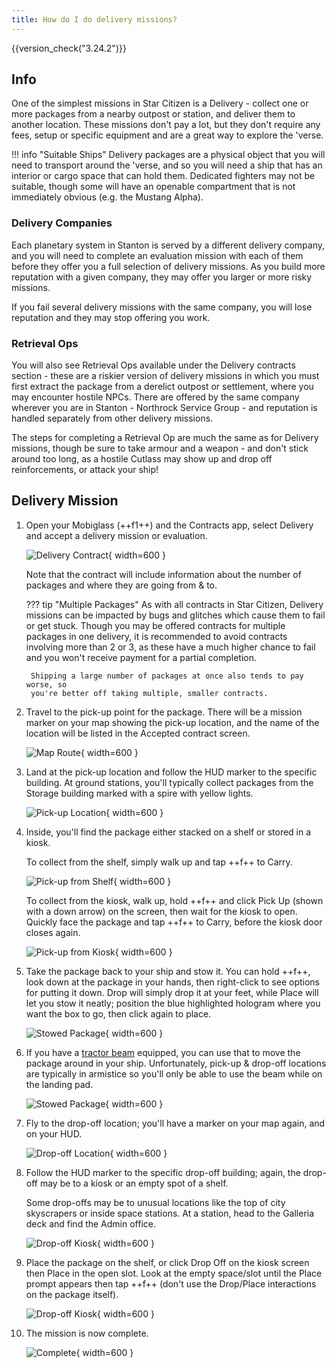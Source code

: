 ```yaml
---
title: How do I do delivery missions?
---
```


{{version_check("3.24.2")}}

## Info

One of the simplest missions in Star Citizen is a Delivery - collect one or
more packages from a nearby outpost or station, and deliver them to another
location. These missions don't pay a lot, but they don't require any fees, setup
or specific equipment and are a great way to explore the 'verse.

!!! info "Suitable Ships"
    Delivery packages are a physical object that you will need to transport
    around the 'verse, and so you will need a ship that has an interior or
    cargo space that can hold them. Dedicated fighters may not be suitable,
    though some will have an openable compartment that is not immediately
    obvious (e.g. the Mustang Alpha).

### Delivery Companies

Each planetary system in Stanton is served by a different delivery company, and
you will need to complete an evaluation mission with each of them before they
offer you a full selection of delivery missions. As you build more reputation
with a given company, they may offer you larger or more risky missions.

If you fail several delivery missions with the same company, you will lose
reputation and they may stop offering you work.

### Retrieval Ops

You will also see Retrieval Ops available under the Delivery contracts section -
these are a riskier version of delivery missions in which you must first extract
the package from a derelict outpost or settlement, where you may encounter
hostile NPCs. There are offered by the same company wherever you are in Stanton
\- Northrock Service Group - and reputation is handled separately from other
delivery missions.

The steps for completing a Retrieval Op are much the same as for Delivery
missions, though be sure to take armour and a weapon - and don't stick around
too long, as a hostile Cutlass may show up and drop off reinforcements, or
attack your ship!

## Delivery Mission

1. Open your Mobiglass (++f1++) and the Contracts app, select Delivery and
accept a delivery mission or evaluation.

    ![Delivery Contract](./images/delivery/contract.jpg){ width=600 }

    Note that the contract will include information about the number of packages
    and where they are going from & to.

    ??? tip "Multiple Packages"
        As with all contracts in Star Citizen, Delivery missions can be impacted
        by bugs and glitches which cause them to fail or get stuck. Though you
        may be offered contracts for multiple packages in one delivery, it is
        recommended to avoid contracts involving more than 2 or 3, as these have
        a much higher chance to fail and you won't receive payment for a partial
        completion.

        Shipping a large number of packages at once also tends to pay worse, so
        you're better off taking multiple, smaller contracts.

1. Travel to the pick-up point for the package. There will be a mission marker
on your map showing the pick-up location, and the name of the location will be
listed in the Accepted contract screen.

    ![Map Route](./images/delivery/route-pickup.jpg){ width=600 }

1. Land at the pick-up location and follow the HUD marker to the specific
building. At ground stations, you'll typically collect packages from the Storage
building marked with a spire with yellow lights.

    ![Pick-up Location](./images/delivery/pickup-location.jpg){ width=600 }

1. Inside, you'll find the package either stacked on a shelf or stored in a
kiosk.

    To collect from the shelf, simply walk up and tap ++f++ to Carry.

    ![Pick-up from Shelf](./images/delivery/pickup-shelf.jpg){ width=600 }

    To collect from the kiosk, walk up, hold ++f++ and click Pick Up (shown with
    a down arrow) on the screen, then wait for the kiosk to open. Quickly face
    the package and tap ++f++ to Carry, before the kiosk door closes again.

    ![Pick-up from Kiosk](./images/delivery/pickup-kiosk.jpg){ width=600 }

1. Take the package back to your ship and stow it. You can hold ++f++, look down
at the package in your hands, then right-click to see options for putting it
down. Drop will simply drop it at your feet, while Place will let you stow it
neatly; position the blue highlighted hologram where you want the box to go,
then click again to place.

    ![Stowed Package](./images/delivery/stowed.jpg){ width=600 }

1. If you have a [tractor beam](../../fps/equipment/tractor-beam.md) equipped,
you can use that to move the package around in your ship. Unfortunately, pick-up
& drop-off locations are typically in armistice so you'll only be able to use
the beam while on the landing pad.

    ![Stowed Package](./images/delivery/tractor.jpg){ width=600 }

1. Fly to the drop-off location; you'll have a marker on your map again, and on
your HUD.

    ![Drop-off Location](./images/delivery/dropoff-location.jpg){ width=600 }

1. Follow the HUD marker to the specific drop-off building; again, the drop-off
may be to a kiosk or an empty spot of a shelf.

    Some drop-offs may be to unusual locations like the top of city skyscrapers
    or inside space stations. At a station, head to the Galleria deck and find
    the Admin office.

    ![Drop-off Kiosk](./images/delivery/dropoff-kiosk.jpg){ width=600 }

1. Place the package on the shelf, or click Drop Off on the kiosk screen then
Place in the open slot. Look at the empty space/slot until the Place prompt
appears then tap ++f++ (don't use the Drop/Place interactions on the package
itself).

    ![Drop-off Kiosk](./images/delivery/dropoff-kiosk-open.jpg){ width=600 }

1. The mission is now complete.

    ![Complete](./images/delivery/complete.jpg){ width=600 }
